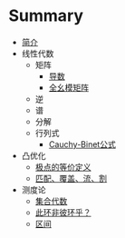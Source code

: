 # Summary

-   [简介](README.md)
-   线性代数
    -   矩阵
        -   [导数](posts/matrix/derivative.md)
        -   [全幺模矩阵](posts/matrix/TU-matrix.md)
    -   逆
    -   谱
    -   分解
    -   行列式
        -   [Cauchy-Binet公式](posts/determinant/Cauchy-Binet.md)
-   凸优化
    -   [极点的等价定义](posts/convex-optimization/extreme-point.md)
    -   [匹配、覆盖、流、割](posts/convex-optimization/MCFC.md)
-   测度论
    -   [集合代数](posts/measure/set-algebra.md)
    -   [此环非彼环乎？](posts/measure/set-ring-algebra-ring.md)
    -   [区间](posts/measure/interval.md)

